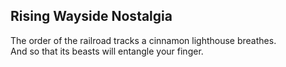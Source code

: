 Rising Wayside Nostalgia
------------------------
The order of the railroad tracks a cinnamon lighthouse breathes.  
And so that its beasts will entangle your finger.  
